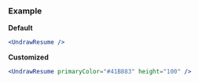 ### Example

**Default**
```jsx
<UndrawResume />
```

**Customized**
```jsx
<UndrawResume primaryColor="#41B883" height="100" />
```
